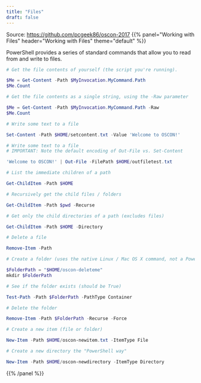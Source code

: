 ```yaml
---
title: "Files"
draft: false
---
```



Source: https://github.com/pcgeek86/oscon-2017
{{% panel="Working with Files" header="Working with Files" theme="default" %}}

PowerShell provides a series of standard commands that allow you to read from and write to files.

```powershell
# Get the file contents of yourself (the script you're running).

$Me = Get-Content -Path $MyInvocation.MyCommand.Path
$Me.Count
```

```powershell
# Get the file contents as a single string, using the -Raw parameter

$Me = Get-Content -Path $MyInvocation.MyCommand.Path -Raw
$Me.Count
```

```powershell
# Write some text to a file

Set-Content -Path $HOME/setcontent.txt -Value 'Welcome to OSCON!'
```

```powershell
# Write some text to a file
# IMPORTANT: Note the default encoding of Out-File vs. Set-Content

'Welcome to OSCON!' | Out-File -FilePath $HOME/outfiletest.txt
```

```powershell
# List the immediate children of a path

Get-ChildItem -Path $HOME
```

```powershell
# Recursively get the child files / folders

Get-ChildItem -Path $pwd -Recurse
```

```powershell
# Get only the child directories of a path (excludes files)

Get-ChildItem -Path $HOME -Directory
```

```powershell
# Delete a file

Remove-Item -Path 
```

```powershell
# Create a folder (uses the native Linux / Mac OS X command, not a PowerShell command)

$FolderPath = "$HOME/oscon-deleteme"
mkdir $FolderPath
```

```powershell
# See if the folder exists (should be True)

Test-Path -Path $FolderPath -PathType Container
```

```powershell
# Delete the folder

Remove-Item -Path $FolderPath -Recurse -Force
```

```powershell
# Create a new item (file or folder) 

New-Item -Path $HOME/oscon-newitem.txt -ItemType File
```

```powershell
# Create a new directory the "PowerShell way"

New-Item -Path $HOME/oscon-newdirectory -ItemType Directory
```
{{% /panel %}}
